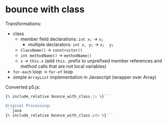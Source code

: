 

<script src="../p5/p5.min.js"></script>
<script src="bounce_with_class.js"></script>

# bounce with class

Transformations:
- class
    - member field declarations: `int x;` -> `x;`
        - multiple declarators: `int x, y;` -> `x;  y;`
    - `ClassName()` -> `constructor()`
    - `int methodName()` -> `methodName()`
    - `x` -> `this.x`  (add `this.` prefix to unprefixed member references and
      method calls that are not local variables)
- `for-each` loop -> `for-of` loop
- simple `ArrayList` implementation in Javascript (wrapper over Array)
    


<main></main>

Converted p5.js:
```javascript
{% include_relative bounce_with_class.js %}```

Original Processing:
```java
{% include_relative bounce_with_class.pde %}```


